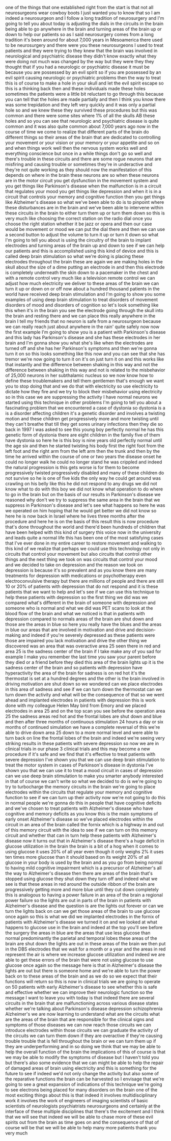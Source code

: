 
one of the things that one established
right from the start is that not all
neurosurgeons wear cowboy boots I just
wanted you to know that so I am indeed a
neurosurgeon and I follow a long
tradition of neurosurgery and I&#39;m going
to tell you about today is adjusting the
dials in the circuits in the brain being
able to go anywhere in the brain and
turning areas of the brain up or down to
help our patients so as I said
neurosurgery comes from a long tradition
it&#39;s been around for about 7,000 years
in Mesoamerica there used to be
neurosurgery and there were you these
neurosurgeons I used to treat patients
and they were trying to they knew that
the brain was involved in neurological
and psychiatric disease they didn&#39;t know
exactly what they were doing not much
was changed by the way but they were
they they thought that if you had a
neurologic or psychiatric disease it
must be because you are possessed by an
evil spirit so if you are possessed by
an evil spirit causing neurologic or
psychiatric problems then the way to
treat this is of course to make a hole
in your skull and let the evil spirit
escape so this is a thinking back then
and these individuals made these holes
sometimes the patients were a little bit
reluctant to go through this because you
can tell that the holes are made
partially and then I think you know
there was some trepidation and they left
very quickly and it was only a partial
hole so and we knew these they survived
these procedures but this was common and
there were some sites where 1% of all
the skulls AB these holes and so you can
see that neurologic and psychiatric
disease is quite common and it was also
quite common about 7,000 years ago now
in the course of time we come to realize
that different parts of the brain do
different things so their areas of the
brain that are dedicated to controlling
your movement or your vision or your
memory or your appetite and so on and
when things work well then the nervous
system works well and everything
conscience but once in a while things
don&#39;t go so well and there&#39;s trouble in
these circuits and there are some rogue
neurons that are misfiring and causing
trouble or sometimes they&#39;re in
underactive and they&#39;re not quite
working as they should
now the manifestation of this depends on
where in the brain these neurons are so
when these neurons are in the motor
circuit you get dysfunction in the
movement system and you get things like
Parkinson&#39;s disease when the malfunction
is in a circuit that regulates your mood
you get things like depression and when
it is in a circuit that controls your
memory and cognitive function then you
get things like Alzheimer&#39;s disease so
what we&#39;ve been able to do is to
pinpoint where these disturbances are in
the brain and we&#39;ve been able to
intervene within these circuits in the
brain to either turn them up or turn
them down so this is very much like
choosing the correct station on the
radio dial once you choose the right
station whether it be jazz or opera and
then our case would be movement or mood
we can put the dial there and then we
can use a second button to adjust the
volume to turn it up or turn it down so
what I&#39;m going to tell you about is
using the circuitry of the brain to
implant electrodes and turning areas of
the brain up and down to see if we can
help our patients and this is
accomplished using this kind of device
and this is called deep brain
stimulation so what we&#39;re doing is
placing these electrodes throughout the
brain these are again we are making
holes in the skull about the size of a
dime putting an electrode in and then
this electrode is completely underneath
the skin down to a pacemaker in the
chest and with a remote control very
much like a television remote control we
can adjust how much electricity we
deliver to these areas of the brain we
can turn it up or down on or off now
about a hundred thousand patients in the
world have received deep brain
stimulation and I&#39;m going to show you
some examples of using deep brain
stimulation to treat disorders of
movement disorders of mood and disorders
of cognition so let&#39;s look something
like this when it&#39;s in the brain you see
the electrode going through the skull
into the brain and resting there and we
can place this really anywhere in the
brain I tell my friends that no neuron
is safe from a neurosurgeon because we
can really reach just about anywhere in
the rain&#39; quite safely now
now the first example I&#39;m going to show
you is a patient with Parkinson&#39;s
disease and this lady has Parkinson&#39;s
disease and she has these electrodes in
her brain and I&#39;m gonna show you what
she&#39;s like when the electrodes are
turned off and she has her Parkinson&#39;s
symptoms and then we&#39;re gonna turn it on
so this looks something like this now
and you can see that she has tremor
we&#39;re now going to turn it on it&#39;s on
just turn it on
and this works like that instantly and
the difference between shaking in this
way and not the difference between
shaking in this way and not is related
to the misbehavior of 25,000 neurons in
her subthalamic nucleus so we now know
how to define these troublemakers and
tell them gentlemen that&#39;s enough we
want you to stop doing that and we do
that with electricity so use electricity
to dictate how they fire and we try to
block their misbehavior using
electricity so in this case we are
suppressing the activity I have normal
neurons we started using this technique
in other problems I&#39;m going to tell you
about a fascinating problem that we
encountered a case of dystonia so
dystonia is a is a disorder affecting
children it&#39;s a genetic disorder and
involves a twisting motion and these
children get progressively more and more
twisting until they can&#39;t breathe that
till they get sores urinary infections
then they die so back in 1997 I was
asked to see this young boy perfectly
normal
he has this genetic form of dystonia
there are eight children in the family
five of them have dystonia so here he is
this boy is nine years old perfectly
normal until the age six and then he
started twisting his body first the
right foot from the left foot and the
right arm from the left arm then the
trunk and then by the time he arrived
within the course of one or two years
the disease onset he could no longer
walk he could no longer stand he was
crippled and indeed the natural
progression is this gets worse is for
them to become progressively twisted
progressively disabled and many of these
children do not survive so he is one of
five kids the only way he could get
around was crawling on his belly like
this he did not respond to any drugs we
did not know what to do with this boy we
did not know what operation to do where
to go in the brain but on the basis of
our results in Parkinson&#39;s disease we
reasoned why don&#39;t we try to suppress
the same area in the brain that we
suppress in Parkinson&#39;s disease and
let&#39;s see what happens so here he was we
operated on him hoping that he would get
better we did not know
so here he is now back in Israel where
he lives three months after the
procedure and here he is
on the basis of this result this is now
procedure that&#39;s done throughout the
world and there&#39;d been hundreds of
children that have been helped with this
kind of surgery this voice now in the
university and leads quite a normal life
this has been one of the most satisfying
cases that I&#39;ve ever done in my entire
career to restore movement and walking
to this kind of we realize that perhaps
we could use this technology not only in
circuits that control your movement but
also circuits that control other things
and the next thing we took on was
circuits that control your mood and we
decided to take on depression and the
reason we took on depression is because
it&#39;s so prevalent and as you know there
are many treatments for depression with
medications or psychotherapy even
electroconvulsive therapy but there are
millions of people and there are still
10 or 20% of patients with depression
that do not respond and it is these
patients that we want to help and let&#39;s
see if we can use this technique to help
these patients with depression so the
first thing we did was we compared
what&#39;s different in the brain of someone
with depression and someone who is
normal and what we did was PET scans to
look at the blood flow of the brain and
what we noticed is that in patients with
depression compared to normals areas of
the brain are shut down and those are
the areas in blue so here you really
have the blues and the areas in blue our
areas that are involved in motivation
and drive and decision-making and indeed
if you&#39;re severely depressed as these
patients were those are impaired you
lack motivation and drive the other
thing we discovered was an area that was
overactive area 25 seen there in red and
area 25 is the sadness center of the
brain if I take make any of you sad for
example I make you remember the last
time you saw your parent before they
died or a friend before they died this
area of the brain lights up it is the
sadness center of the brain and so
patients with depression have
hyperactivity the area of the brain for
sadness is on red hot it&#39;s the
thermostat is set at a hundred degrees
and the other is the brain involved in
driving motivation are shut down so we
wondered can we place electrodes in this
area of sadness and see if we can turn
down the thermostat can we turn down the
activity and what will be the
consequence of that so we went ahead and
implanted electrodes
in patients with depression this is work
done with my colleague Helen May bird
from Emory and we placed electrodes in
area 25 and on the top scan you see
before the operation area 25 the sadness
areas red hot and the frontal lobes are
shut down and blue and then after three
months of continuous stimulation 24
hours a day or six months of continued
simulation we have a complete reversal
of this we&#39;re able to drive down area 25
down to a more normal level and were
able to turn back on line the frontal
lobes of the brain and indeed we&#39;re
seeing very striking results in these
patients with severe depression so now
we are in clinical trials in our phase 3
clinical trials and this may become a
new procedure if it&#39;s safe and we find
that it&#39;s effective to treat patients
with severe depression I&#39;ve shown you
that we can use deep brain stimulation
to treat the motor system in cases of
Parkinson&#39;s disease in dystonia I&#39;ve
shown you that we can use it to treat a
mood circuit in cases of depression can
we use deep brain stimulation to make
you smarter anybody interested in that
of course we can&#39;t write so what we
decided to do is we&#39;re going to try to
turbocharge the memory circuits in the
brain we&#39;re going to place electrodes
within the circuits that regulate your
memory and cognitive function to see if
we can turn up their activity now we&#39;re
not going to do this in normal people
we&#39;re gonna do this in people that have
cognitive deficits and we&#39;ve chosen to
treat patients with Alzheimer&#39;s disease
who have cognitive and memory deficits
as you know this is the main symptoms of
early onset Alzheimer&#39;s disease so we&#39;ve
placed electrodes within the circuit in
an area of the brain called the fornix
which is a highway in and out of this
memory circuit with the idea to see if
we can turn on this memory circuit and
whether that can in turn help these
patients with Alzheimer&#39;s disease now it
turns out that in Alzheimer&#39;s disease
there&#39;s a huge deficit in glucose
utilization in the brain the brain is a
bit of a hog when it comes to using
glucose it uses 20% of all year even
though it only weighs 2% it uses ten
times more glucose than it should based
on its weight 20% of all glucose in your
body is used by the brain and as you go
from being normal to having mild
cognitive impairment which is a
precursor of Alzheimer&#39;s all the way to
Alzheimer&#39;s disease then there are areas
of the brain that&#39;s stopped using
glucose they shut down they turn off and
indeed what we see is that these areas
in red around the outside ribbon of the
brain are progressively getting more and
more blue until they cut down completely
this is analogous to having a power
failure in an area of the brain a
regional power failure so the lights are
out in parts of the brain in patients
with Alzheimer&#39;s disease and the
question is are the lights out forever
or can we turn the lights back on can we
get those areas of the brain to use
glucose once again so this is what we
did we implanted electrodes in the
fornix of patients with Alzheimer&#39;s
disease we turned it on and we looked at
what happens to glucose use in the brain
and indeed at the top you&#39;ll see before
the surgery the areas in blue are the
areas that use less glucose than normal
predominantly the parietal and temporal
lobes these areas of the brain are shut
down
the lights are out in these areas of the
brain we then put in the DBS electrodes
that we wait for a month or a year and
the areas in red represent the air is
where we increase glucose utilization
and indeed we are able to get these
errors of the brain that were not using
glucose to use glucose once again so the
message here is that in Alzheimer&#39;s
disease the lights are out but there is
someone home and we&#39;re able to turn the
power back on to these areas of the
brain and as we do so we expect that
their functions will return so this is
now in clinical trials we are going to
operate on 50 patients with early
Alzheimer&#39;s disease to see whether this
is safe and effective whether we can
improve their neurologic function so the
message I want to leave you with today
is that indeed there are several
circuits in the brain that are
malfunctioning across various disease
states whether we&#39;re talking about
Parkinson&#39;s disease depression
schizophrenia Alzheimer&#39;s we are now
learning to understand what are the
circuits what are the areas of the brain
that are responsible for the clinical
signs and symptoms of those diseases we
can now reach those circuits we can
introduce electrodes within those
circuits we can graduate the activity of
the circuits we can turn them down if
they are overactive if they&#39;re causing
trouble trouble that is fell throughout
the brain or we can turn them up if they
are underperforming and in so doing we
think that we may be able to help the
overall function of the brain the
implications of this of course is that
we may be able to modify the symptoms of
disease but I haven&#39;t told you but
there&#39;s also some evidence that we can
might be able to help the repair of
damaged areas of brain using electricity
and this is something for the future to
see if indeed we&#39;d not only change the
activity but also some of the reparative
functions the brain can be harvested so
I envisage that we&#39;re going to see a
great expansion of indications of this
technique we&#39;re going to see electrons
being placed for many disorders on the
brain one of the most exciting things
about this is that indeed it involves
multidisciplinary work it involves the
work of engineers of imaging scientists
of basic scientists of neurologists
psychiatrists neurosurgeons and
certainly at the interface of these
multiple disciplines that there&#39;s the
excitement
and I think that we will see that indeed
we will be able to chase more of these
evil spirits out from the brain as time
goes on and the consequence of that of
course will be that we will be able to
help many more patients thank you very
much
